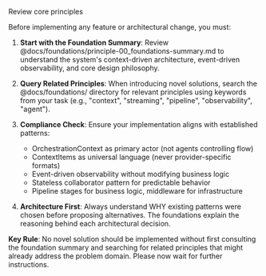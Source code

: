  Review core principles

 Before implementing any feature or architectural change, you must:

1. **Start with the Foundation Summary**: Review @docs/foundations/principle-00_foundations-summary.md to understand the system's context-driven architecture, event-driven observability, and
core design philosophy.

2. **Query Related Principles**: When introducing novel solutions, search the @docs/foundations/ directory for relevant principles using keywords from your task (e.g., "context", 
"streaming", "pipeline", "observability", "agent").

3. **Compliance Check**: Ensure your implementation aligns with established patterns:
    - OrchestrationContext as primary actor (not agents controlling flow)
    - ContextItems as universal language (never provider-specific formats)
    - Event-driven observability without modifying business logic
    - Stateless collaborator pattern for predictable behavior
    - Pipeline stages for business logic, middleware for infrastructure

4. **Architecture First**: Always understand WHY existing patterns were chosen before proposing alternatives. The foundations explain the reasoning behind each architectural decision.

**Key Rule**: No novel solution should be implemented without first consulting the foundation summary and searching for related principles that might already address the problem domain. Please now wait for further instructions.